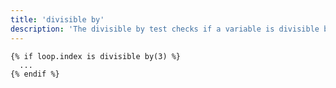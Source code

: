 ```yaml
---
title: 'divisible by'
description: 'The divisible by test checks if a variable is divisible by a number.'
---
```


```canvas
{% if loop.index is divisible by(3) %}
  ...
{% endif %}
```
